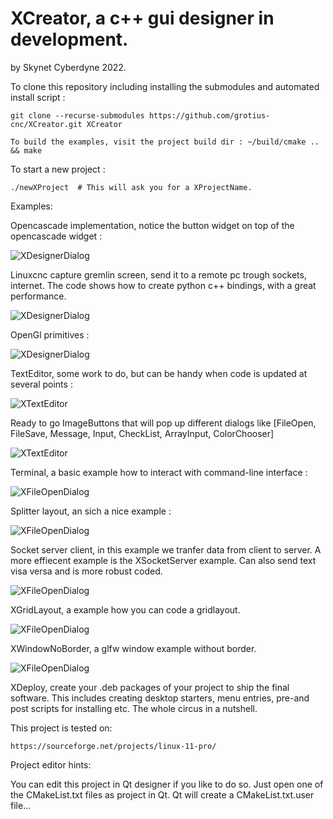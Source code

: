 # XCreator, a c++ gui designer in development.

by Skynet Cyberdyne 2022.

To clone this repository including installing the submodules and automated install script :

    git clone --recurse-submodules https://github.com/grotius-cnc/XCreator.git XCreator
    
    To build the examples, visit the project build dir : ~/build/cmake .. && make

To start a new project :

	./newXProject  # This will ask you for a XProjectName.

Examples:

Opencascade implementation, notice the button widget on 
top of the opencascade widget :

![XDesignerDialog](https://raw.githubusercontent.com/grotius-cnc/XCreator/main/XOpenCascadeTexture/XOpenCascadeTexture.jpg)

Linuxcnc capture gremlin screen, 
send it to a remote pc trough sockets, internet.
The code shows how to create python c++ bindings,
with a great performance. 

![XDesignerDialog](https://github.com/grotius-cnc/XCreator/blob/main/XLcncClientServer/XSocketServer.jpg)

OpenGl primitives :

![XDesignerDialog](https://raw.githubusercontent.com/grotius-cnc/XCreator/main/XDrawOpenGLPrimitives/XDrawOpenGLPrimitives.jpg)

TextEditor, some work to do, but can be handy when code 
is updated at several points :

![XTextEditor](https://raw.githubusercontent.com/grotius-cnc/XCreator/main/XTextEdit/XTextEdit.jpg)

Ready to go ImageButtons that will pop up different dialogs like 
[FileOpen, FileSave, Message, Input, CheckList, ArrayInput, ColorChooser]

![XTextEditor](https://raw.githubusercontent.com/grotius-cnc/XCreator/main/XTinyDialogs/XTinyDialogs.jpg)

Terminal, a basic example how to interact with command-line interface :

![XFileOpenDialog](https://raw.githubusercontent.com/grotius-cnc/XCreator/main/XTerminal/XTerminal.jpg)

Splitter layout, an sich a nice example  : 

![XFileOpenDialog](https://raw.githubusercontent.com/grotius-cnc/XCreator/main/XHorizontalSplitterDialog/XHorizontalSplitterLayout.jpg)

Socket server client, in this example we tranfer data from client to server.
A more effiecent example is the XSocketServer example. Can also send text visa versa
and is more robust coded.

![XFileOpenDialog](https://raw.githubusercontent.com/grotius-cnc/XCreator/main/XSocket/XSocket.jpg)

XGridLayout, a example how you can code a gridlayout.

![XFileOpenDialog](https://raw.githubusercontent.com/grotius-cnc/XCreator/main/XGridLayout/XGridLayout.jpg)

XWindowNoBorder, a glfw window example without border.

![XFileOpenDialog](https://raw.githubusercontent.com/grotius-cnc/XCreator/main/XWindowNoBorder/XWindowNoBorder.jpg)

XDeploy, create your .deb packages of your project to ship the final software. 
This includes creating desktop starters, menu entries, pre-and post scripts for installing etc. 
The whole circus in a nutshell.


This project is tested on:

    https://sourceforge.net/projects/linux-11-pro/

Project editor hints:

You can edit this project in Qt designer if you like to do so. 
Just open one of the CMakeList.txt files as project in Qt.
Qt will create a CMakeList.txt.user file... 







